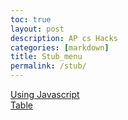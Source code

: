 ```yaml
---
toc: true
layout: post
description: AP cs Hacks
categories: [markdown]
title: Stub_menu
permalink: /stub/
---
```

[Using Javascript](https://jw95z.github.io/JeongWooLee/week5/2022/09/21/javascript.html)\
[Table](https://jw95z.github.io/JeongWooLee/markdown/2022/09/26/javatable.html)